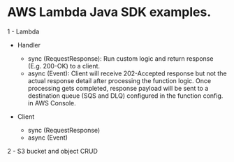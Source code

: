 # AWS Lambda Java SDK examples.

1 - Lambda
   -  Handler
      -   sync (RequestResponse): Run custom logic and return response (E.g. 200-OK) to a client.
      -   async (Event): Client will receive 202-Accepted response but not the actual response detail after processing the function logic. Once processing gets completed, response payload will be sent to a destination queue (SQS and DLQ) configured in the function config. in AWS Console.
		
   -  Client
      -   sync (RequestResponse)
      -   async (Event)

2 - S3 bucket and object CRUD
